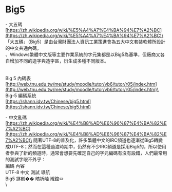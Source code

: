# Big5

\- 大五碼 [https://zh.wikipedia.org/wiki/%E5%A4%A7%E4%BA%94%E7%A2%BC](https://zh.wikipedia.org/wiki/%E5%A4%A7%E4%BA%94%E7%A2%BC)\
「大五碼」（Big5）是由台灣財團法人資訊工業策進會為五大中文套裝軟體所設計的中文共通內碼，\
、Windows繁體中文版等主要作業系統的字元集都是以Big5為基準，但廠商又各自增加不同的造字與造字區，衍生成多種不同版本。\
\
\
Big 5 內碼表\
[http://web.tnu.edu.tw/me/study/moodle/tutor/vb6/tutor/r05/index.htm](http://web.tnu.edu.tw/me/study/moodle/tutor/vb6/tutor/r05/index.htm)\
\
Big-5 編碼系統\
[https://shann.idv.tw/Chinese/big5.html](https://shann.idv.tw/Chinese/big5.html)



\- 中文亂碼 [https://zh.wikipedia.org/wiki/%E4%B8%AD%E6%96%87%E4%BA%82%E7%A2%BC](https://zh.wikipedia.org/wiki/%E4%B8%AD%E6%96%87%E4%BA%82%E7%A2%BC)\
隨著UTF-8的普及化，許多繁體中文的IRC頻道也逐漸從Big5轉變成UTF-8；然而在這種過渡時期中，仍然有不少IRC頻道是採用Big5的，所以使用者參與了新的頻道時，通常會想要先確定自己的字元編碼有沒有設錯，人們最常用的測試字眼不外乎：\
編碼      內容\
UTF-8  中文 測試 導航\
Big5      銝剜�� 皜祈岫 撠舘⏛\
\




